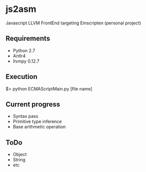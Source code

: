 # js2asm
Javascript LLVM FrontEnd targeting Emscripten (personal project)

## Requirements
* Python 2.7
* Antlr4
* llvmpy 0.12.7

## Execution
$> python ECMAScriptMain.py [file name]

## Current progress
* Syntax pass
* Primitive type inference
* Base arithmetic operation

## ToDo
* Object
* String
* etc
